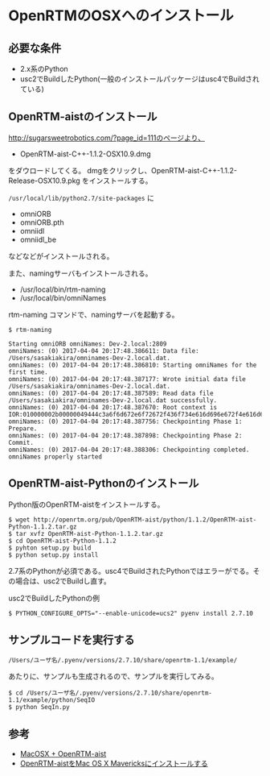 # OpenRTMのOSXへのインストール

## 必要な条件

* 2.x系のPython
* usc2でBuildしたPython(一般のインストールパッケージはusc4でBuildされている)
 
## OpenRTM-aistのインストール

http://sugarsweetrobotics.com/?page_id=111のページより、

* OpenRTM-aist-C++-1.1.2-OSX10.9.dmg

をダウロードしてくる。
dmgをクリックし、OpenRTM-aist-C++-1.1.2-Release-OSX10.9.pkg をインストールする。


`/usr/local/lib/python2.7/site-packages` に

* omniORB
* omniORB.pth
* omniidl
* omniidl_be

などなどがインストールされる。

また、namingサーバもインストールされる。

* /usr/local/bin/rtm-naming
* /usr/local/bin/omniNames

rtm-naming コマンドで、namingサーバを起動する。

```shell
$ rtm-naming 

Starting omniORB omniNames: Dev-2.local:2809
omniNames: (0) 2017-04-04 20:17:48.386611: Data file: /Users/sasakiakira/omninames-Dev-2.local.dat.
omniNames: (0) 2017-04-04 20:17:48.386810: Starting omniNames for the first time.
omniNames: (0) 2017-04-04 20:17:48.387177: Wrote initial data file /Users/sasakiakira/omninames-Dev-2.local.dat.
omniNames: (0) 2017-04-04 20:17:48.387589: Read data file /Users/sasakiakira/omninames-Dev-2.local.dat successfully.
omniNames: (0) 2017-04-04 20:17:48.387670: Root context is IOR:010000002b00000049444c3a6f6d672e6f72672f436f734e616d696e672f4e616d696e67436f6e746578744578743a312e300000010000000000000074000000010102000f00000031302e3230322e3136362e3133320000f90a00000b0000004e616d6553657276696365000300000000000000080000000100000000545441010000001c000000010000000100010001000000010001050901010001000000090101000354544108000000dc80e3580100a190
omniNames: (0) 2017-04-04 20:17:48.387756: Checkpointing Phase 1: Prepare.
omniNames: (0) 2017-04-04 20:17:48.387898: Checkpointing Phase 2: Commit.
omniNames: (0) 2017-04-04 20:17:48.388306: Checkpointing completed.
omniNames properly started
```

## OpenRTM-aist-Pythonのインストール

Python版のOpenRTM-aistをインストールする。

```shell
$ wget http://openrtm.org/pub/OpenRTM-aist/python/1.1.2/OpenRTM-aist-Python-1.1.2.tar.gz
$ tar xvfz OpenRTM-aist-Python-1.1.2.tar.gz 
$ cd OpenRTM-aist-Python-1.1.2
$ pyhton setup.py build
$ python setup.py install
```

2.7系のPythonが必須である。usc4でBuildされたPythonではエラーがでる。その場合は、usc2でBuildし直す。

usc2でBuildしたPythonの例

```
$ PYTHON_CONFIGURE_OPTS="--enable-unicode=ucs2" pyenv install 2.7.10
```


## サンプルコードを実行する

`/Users/ユーザ名/.pyenv/versions/2.7.10/share/openrtm-1.1/example/`

あたりに、サンプルも生成されるので、サンプルを実行してみる。

```shell
$ cd /Users/ユーザ名/.pyenv/versions/2.7.10/share/openrtm-1.1/example/python/SeqIO
$ python SeqIn.py
```


## 参考

* [MacOSX + OpenRTM-aist](http://ysuga.net/?p=206)
* [OpenRTM-aistをMac OS X Mavericksにインストールする](http://qiita.com/switchback_sus4/items/25a969fcc30da2cdff3b)


